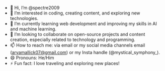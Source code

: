- 👋 Hi, I’m @spectre2009
- 👀 I’m interested in coding, creating content, and exploring new technologies.
- 🌱 I’m currently learning web development and improving my skills in AI and machine learning.
- 💞️ I’m looking to collaborate on open-source projects and content creation, especially related to technology and programming.
- 📫 How to reach me: via email or my social media channels email (aryamallick07@gmail.com) or my Insta handle (@mystical_symphony_).
- 😄 Pronouns: He/Him
- ⚡ Fun fact: I love traveling and exploring new places!
 

<!---
spectre2009/spectre2009 is a ✨ special ✨ repository because its `README.md` (this file) appears on your GitHub profile.
You can click the Preview link to take a look at your changes.
--->

